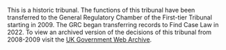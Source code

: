 This is a historic tribunal. The functions of this tribunal have been transferred to the General Regulatory Chamber of the First-tier Tribunal starting in 2009. The GRC began transferring records to Find Case Law in 2022. To view an archived version of the decisions of this tribunal from 2008-2009 visit the [UK Government Web Archive](https://webarchive.nationalarchives.gov.uk/ukgwa/20160811143635/http://www.estateagentappeals.tribunals.gov.uk/decisions.htm).
